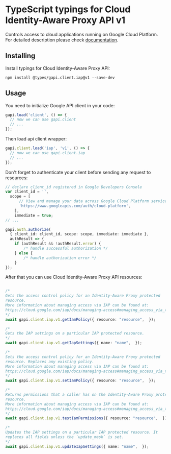 # TypeScript typings for Cloud Identity-Aware Proxy API v1

Controls access to cloud applications running on Google Cloud Platform.
For detailed description please check [documentation](https://cloud.google.com/iap).

## Installing

Install typings for Cloud Identity-Aware Proxy API:

```
npm install @types/gapi.client.iap@v1 --save-dev
```

## Usage

You need to initialize Google API client in your code:

```typescript
gapi.load('client', () => {
  // now we can use gapi.client
  // ...
});
```

Then load api client wrapper:

```typescript
gapi.client.load('iap', 'v1', () => {
  // now we can use gapi.client.iap
  // ...
});
```

Don't forget to authenticate your client before sending any request to resources:

```typescript
// declare client_id registered in Google Developers Console
var client_id = '',
  scope = [ 
      // View and manage your data across Google Cloud Platform services
      'https://www.googleapis.com/auth/cloud-platform',
    ],
    immediate = true;
// ...

gapi.auth.authorize(
  { client_id: client_id, scope: scope, immediate: immediate },
  authResult => {
    if (authResult && !authResult.error) {
        /* handle successful authorization */
    } else {
        /* handle authorization error */
    }
});
```

After that you can use Cloud Identity-Aware Proxy API resources:

```typescript

/*
Gets the access control policy for an Identity-Aware Proxy protected
resource.
More information about managing access via IAP can be found at:
https://cloud.google.com/iap/docs/managing-access#managing_access_via_the_api
*/
await gapi.client.iap.v1.getIamPolicy({ resource: "resource",  });

/*
Gets the IAP settings on a particular IAP protected resource.
*/
await gapi.client.iap.v1.getIapSettings({ name: "name",  });

/*
Sets the access control policy for an Identity-Aware Proxy protected
resource. Replaces any existing policy.
More information about managing access via IAP can be found at:
https://cloud.google.com/iap/docs/managing-access#managing_access_via_the_api
*/
await gapi.client.iap.v1.setIamPolicy({ resource: "resource",  });

/*
Returns permissions that a caller has on the Identity-Aware Proxy protected
resource.
More information about managing access via IAP can be found at:
https://cloud.google.com/iap/docs/managing-access#managing_access_via_the_api
*/
await gapi.client.iap.v1.testIamPermissions({ resource: "resource",  });

/*
Updates the IAP settings on a particular IAP protected resource. It
replaces all fields unless the `update_mask` is set.
*/
await gapi.client.iap.v1.updateIapSettings({ name: "name",  });
```
